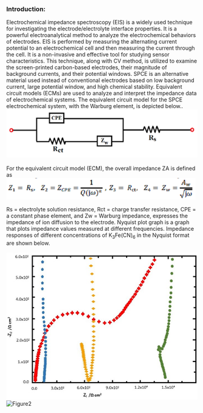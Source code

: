 ### Introduction:

Electrochemical impedance spectroscopy (EIS) is a widely used technique for investigating the electrode/electrolyte interface properties. It is a powerful electroanalytical method to analyze the electrochemical behaviors 
of electrodes. EIS is performed by measuring the alternating current potential to an electrochemical cell and then measuring the current through the cell. It is a non-invasive and effective tool for studying sensor 
characteristics. This technique, along with CV method, is utilized to examine the screen-printed carbon-based electrodes, their magnitude of background currents, and their potential windows. SPCE is an alternative
 material used instead of conventional electrodes based on low background current, large potential window, and high chemical stability. Equivalent circuit models (ECMs) are used to analyze and interpret the impedance
 data of electrochemical systems. The equivalent circuit model for the SPCE electrochemical system, with the Warburg element, is depicted below..<br>
![Figure1](images/image1.png)<br>
<br>
For the equivalent circuit model (ECM), the overall impedance ZA is defined as 
![Figure2](images/image2.png)<br>

Rs =  electrolyte solution resistance, Rct = charge transfer resistance, 
CPE = a constant phase element, and Zw = Warburg impedance, expresses the impedance of ion diffusion to the electrode. Nyquist plot graph is a graph that plots impedance values measured at different frequencies. 
Impedance responses of different concentrations of K<sub>3</sub>Fe(CN)<sub>6</sub> in the Nyquist format are shown below. <br>
<br>
![Figure2](images/image3.jpg)  ![Figure2](images/image4.png)